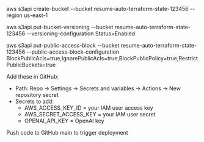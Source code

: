 aws s3api create-bucket --bucket resume-auto-terraform-state-123456 --region us-east-1

aws s3api put-bucket-versioning --bucket resume-auto-terraform-state-123456 --versioning-configuration Status=Enabled

aws s3api put-public-access-block --bucket resume-auto-terraform-state-123456 --public-access-block-configuration                                     BlockPublicAcls=true,IgnorePublicAcls=true,BlockPublicPolicy=true,RestrictPublicBuckets=true       
                                                                                 
  Add these in GitHub:                                            
  - Path: Repo → Settings → Secrets and variables → Actions → New repository secret
  - Secrets to add:
      - AWS_ACCESS_KEY_ID = your IAM user access key
      - AWS_SECRET_ACCESS_KEY = your IAM user secret
      - OPENAI_API_KEY = OpenAI key

Push code to GitHub main to trigger deployment


